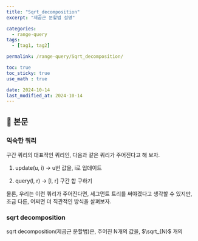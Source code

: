 ```yaml
---
title: "Sqrt_decomposition"
excerpt: "제곱근 분할법 설명"

categories:
  - range-query
tags:
  - [tag1, tag2]

permalink: /range-query/Sqrt_decomposition/

toc: true
toc_sticky: true
use_math : true

date: 2024-10-14
last_modified_at: 2024-10-14
---
```


## 🦥 본문

### 익숙한 쿼리

구간 쿼리의 대표적인 쿼리인, 다음과 같은 쿼리가 주어진다고 해 보자. 

1. update(u, i) -> u번 값을, i로 업데이트

2. query(l, r) -> [l, r] 구간 합 구하기

물론, 우리는 이런 쿼리가 주어진다면, 세그먼트 트리를 써야겠다고 생각할 수 있지만, 조금 다른, 어쩌면 더 직관적인 방식을 살펴보자. 

### sqrt decomposition

sqrt decomposition(제곱근 분할법)은, 주어진 N개의 값을, $\sqrt_{N}$ 개의 













